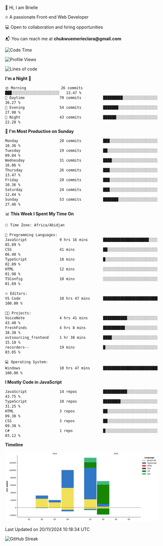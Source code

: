 <div align="left">
  <p>👋 Hi, I am Brielle</p>
  <p>🔥 A passionate Front-end Web Developer</p>
  <p>💻 Open to collaboration and hiring opportunities</p>
  <p>📬 You can reach me at <strong>chukwuemerieclara@gmail.com</strong></p>
</div>


 
 <!--START_SECTION:waka-->
![Code Time](http://img.shields.io/badge/Code%20Time-333%20hrs%208%20mins-blue)

![Profile Views](http://img.shields.io/badge/Profile%20Views-29-blue)

![Lines of code](https://img.shields.io/badge/From%20Hello%20World%20I%27ve%20Written-125.7%20thousand%20lines%20of%20code-blue)

**I'm a Night 🦉** 

```text
🌞 Morning                26 commits          ███░░░░░░░░░░░░░░░░░░░░░░   13.47 % 
🌆 Daytime                70 commits          █████████░░░░░░░░░░░░░░░░   36.27 % 
🌃 Evening                54 commits          ███████░░░░░░░░░░░░░░░░░░   27.98 % 
🌙 Night                  43 commits          ██████░░░░░░░░░░░░░░░░░░░   22.28 % 
```
📅 **I'm Most Productive on Sunday** 

```text
Monday                   20 commits          ███░░░░░░░░░░░░░░░░░░░░░░   10.36 % 
Tuesday                  19 commits          ██░░░░░░░░░░░░░░░░░░░░░░░   09.84 % 
Wednesday                31 commits          ████░░░░░░░░░░░░░░░░░░░░░   16.06 % 
Thursday                 26 commits          ███░░░░░░░░░░░░░░░░░░░░░░   13.47 % 
Friday                   20 commits          ███░░░░░░░░░░░░░░░░░░░░░░   10.36 % 
Saturday                 24 commits          ███░░░░░░░░░░░░░░░░░░░░░░   12.44 % 
Sunday                   53 commits          ███████░░░░░░░░░░░░░░░░░░   27.46 % 
```


📊 **This Week I Spent My Time On** 

```text
🕑︎ Time Zone: Africa/Abidjan

💬 Programming Languages: 
JavaScript               9 hrs 16 mins       █████████████████████░░░░   85.89 % 
CSS                      41 mins             ██░░░░░░░░░░░░░░░░░░░░░░░   06.40 % 
TypeScript               18 mins             █░░░░░░░░░░░░░░░░░░░░░░░░   02.89 % 
HTML                     12 mins             ░░░░░░░░░░░░░░░░░░░░░░░░░   01.98 % 
TSConfig                 10 mins             ░░░░░░░░░░░░░░░░░░░░░░░░░   01.69 % 

🔥 Editors: 
VS Code                  10 hrs 47 mins      █████████████████████████   100.00 % 

🐱‍💻 Projects: 
VoiceNote                4 hrs 41 mins       ███████████░░░░░░░░░░░░░░   43.40 % 
FreshFinds               4 hrs 8 mins        ██████████░░░░░░░░░░░░░░░   38.38 % 
outsourcing_frontend     1 hr 38 mins        ████░░░░░░░░░░░░░░░░░░░░░   15.18 % 
recorders--              19 mins             █░░░░░░░░░░░░░░░░░░░░░░░░   03.05 % 

💻 Operating System: 
Windows                  10 hrs 47 mins      █████████████████████████   100.00 % 
```

**I Mostly Code in JavaScript** 

```text
JavaScript               14 repos            ███████████░░░░░░░░░░░░░░   43.75 % 
TypeScript               10 repos            ████████░░░░░░░░░░░░░░░░░   31.25 % 
HTML                     3 repos             ██░░░░░░░░░░░░░░░░░░░░░░░   09.38 % 
CSS                      3 repos             ██░░░░░░░░░░░░░░░░░░░░░░░   09.38 % 
C#                       1 repo              █░░░░░░░░░░░░░░░░░░░░░░░░   03.12 % 
```



**Timeline**

![Lines of Code chart](https://raw.githubusercontent.com/Brielle28/Brielle28/main/assets/bar_graph.png)


 Last Updated on 20/11/2024 10:18:34 UTC
<!--END_SECTION:waka-->

![GitHub Streak](https://github-readme-streak-stats.herokuapp.com/?user=Brielle28)



